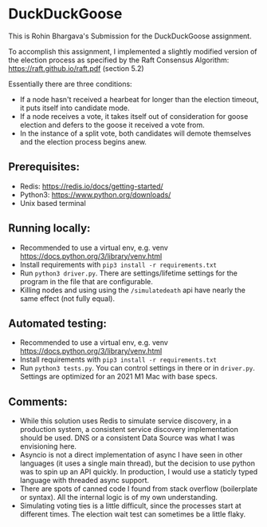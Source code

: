 # DuckDuckGoose

This is Rohin Bhargava's Submission for the DuckDuckGoose assignment.

To accomplish this assignment, I implemented a slightly modified version of the election process as specified by the Raft Consensus Algorithm:
https://raft.github.io/raft.pdf (section 5.2)

Essentially there are three conditions:
- If a node hasn't received a hearbeat for longer than the election timeout, it puts itself into candidate mode.
- If a node receives a vote, it takes itself out of consideration for goose election and defers to the goose it received a vote from.
- In the instance of a split vote, both candidates will demote themselves and the election process begins anew.

## Prerequisites:
- Redis: https://redis.io/docs/getting-started/
- Python3: https://www.python.org/downloads/
- Unix based terminal

## Running locally:
- Recommended to use a virtual env, e.g. venv https://docs.python.org/3/library/venv.html
- Install requirements with `pip3 install -r requirements.txt`
- Run `python3 driver.py`. There are settings/lifetime settings for the program in the file that are configurable.
- Killing nodes and using using the `/simulatedeath` api have nearly the same effect (not fully equal).

## Automated testing:
- Recommended to use a virtual env, e.g. venv https://docs.python.org/3/library/venv.html
- Install requirements with `pip3 install -r requirements.txt`
- Run `python3 tests.py`. You can control settings in there or in `driver.py`. Settings are optimized for an 2021 M1 Mac with base specs.

## Comments:
- While this solution uses Redis to simulate service discovery, in a production system, a consistent service discovery implementation should be used. DNS or a consistent Data Source was what I was envisioning here.
- Asyncio is not a direct implementation of async I have seen in other languages (it uses a single main thread), but the decision to use python was to spin up an API quickly. In production, I would use a staticly typed language with threaded async support.
- There are spots of canned code I found from stack overflow (boilerplate or syntax). All the internal logic is of my own understanding.
- Simulating voting ties is a little difficult, since the processes start at different times. The election wait test can sometimes be a little flaky.
